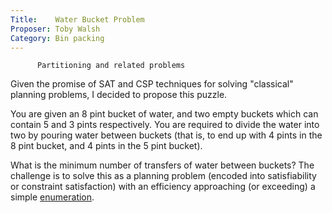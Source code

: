 ```yaml
---
Title:    Water Bucket Problem 
Proposer: Toby Walsh
Category: Bin packing
---
```

          Partitioning and related problems


Given the promise of SAT and CSP techniques for solving "classical" planning problems, I decided to propose this puzzle.

You are given an 8 pint bucket of water, and two empty buckets which can contain 5 and 3 pints respectively. You are required to divide the water into two by pouring water between buckets (that is, to end up with 4 pints in the 8 pint bucket, and 4 pints in the 5 pint bucket).

What is the minimum number of transfers of water between buckets? The challenge is to solve this as a planning problem (encoded into satisfiability or constraint satisfaction) with an efficiency approaching (or exceeding) a simple [enumeration](models/enumerate.pl).
